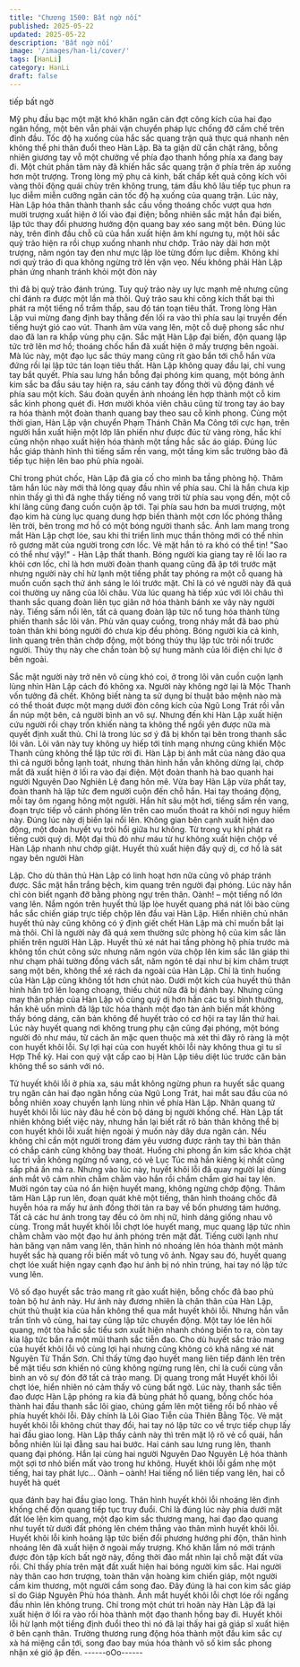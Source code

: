 ```yaml
---
title: "Chương 1500: Bất ngờ nối"
published: 2025-05-22
updated: 2025-05-22
description: 'Bất ngờ nối'
image: '/images/han-li/cover/'
tags: [HanLi]
category: HanLi
draft: false
---
```


tiếp bất ngờ

Mỹ phụ đầu bạc một mặt khó khăn ngăn cản đợt công kích của
hai đạo ngân hồng, một bên vẫn phải vận chuyển pháp lực chống
đỡ cấm chế trên đỉnh đầu. Tốc độ hạ xuống của hắc sắc quang
trận quả thực quá nhanh nên không thể phi thân đuổi theo Hàn
Lập.
Bà ta giận dữ cắn chặt răng, bỗng nhiên giương tay vỗ một
chưởng về phía đạo thanh hồng phía xa đang bay đi.
Một chút phân tâm này đã khiến hắc sắc quang trận ở phía trên
áp xuống hơn một trượng.
Trong lòng mỹ phụ cả kinh, bất chấp kết quả công kích vôi vàng
thôi động quái chùy trên không trung, tám đầu khô lâu tiếp tục
phun ra lục diễm miễn cưỡng ngăn cản tốc độ hạ xuống của
quang trận.
Lúc này, Hàn Lập hóa thân thành thanh sắc cầu vồng thoáng
chốc vượt qua hơn mười trượng xuất hiện ở lối vào đại điện;
bỗng nhiên sắc mặt hắn đại biến, lập tức thay đổi phương hướng
độn quang bay xéo sang một bên.
Đúng lúc này, trên đỉnh đầu chỗ cũ của hắn xuất hiện âm khí
ngưng tụ, một hôi sắc quỷ trảo hiện ra rồi chụp xuống nhanh như
chớp.
Trảo này dài hơn một trượng, năm ngón tay đen như mực lập lòe
từng đốm lục diễm. Không khí nơi quỷ trảo đi qua không ngừng
trở lên vặn vẹo.
Nếu không phải Hàn Lập phản ứng nhanh tránh khỏi một đòn này

thì đã bị quỷ trảo đánh trúng.
Tuy quỷ trảo này uy lực mạnh mẽ nhưng cũng chỉ đánh ra được
một lần mà thôi.
Quỷ trảo sau khi công kích thất bại thì phát ra một tiếng nổ trầm
thấp, sau đó tán toạn tiêu thất.
Trong lòng Hàn Lập vui mừng đang định bay thẳng đến lối ra vào
thì phía sau lại truyền đến tiếng huýt gió cao vút.
Thanh âm vừa vang lên, một cỗ duệ phong sắc như dao đã lan ra
khắp vùng phụ cận.
Sắc mặt Hàn Lập đại biến, độn quang lập tức trở lên mơ hồ;
thoáng chốc hắn đã xuất hiện ở mấy trượng bên ngoài.
Mà lúc này, một đạo lục sắc thúy mang cũng rít gào bắn tới chỗ
hắn vừa đứng rồi lại lập tức tán loạn tiêu thất.
Hàn Lập không quay đầu lại, chỉ vung tay bắt quyết.
Phía sau lưng hắn bỗng đại phóng kim quang, một bóng ảnh kim
sắc ba đầu sáu tay hiện ra, sáu cánh tay đồng thời vũ động đánh
về phía sau một kích.
Sáu đoàn quyền ảnh nhoáng lên hợp thành một cỗ kim sắc kình
phong quét đi.
Hơn mười khỏa viên châu cũng từ trong tay áo bay ra hóa thành
một đoàn thanh quang bay theo sau cỗ kình phong.
Cùng một thời gian, Hàn Lập vận chuyển Phạm Thánh Chân Ma
Công tới cực hạn, trên người hắn xuất hiện một lớp lân phiến như
được đúc từ vàng ròng, hắc khí cũng nhộn nhạo xuất hiện hóa
thành một tầng hắc sắc áo giáp.
Đúng lúc hắc giáp thành hình thì tiếng sấm rền vang, một tầng
kim sắc trường bào đã tiếp tục hiện lên bao phủ phía ngoài.

Chỉ trong phút chốc, Hàn Lập đã gia cố cho mình ba tầng phòng
hộ.
Thâm tâm hắn lúc này mới thả lỏng quay đầu nhìn về phía sau.
Chỉ là hắn chưa kịp nhìn thấy gì thì đã nghe thấy tiếng nổ vang
trời từ phía sau vọng đến, một cỗ khí lãng cũng đang cuồn cuộn
ập tới.
Tại phía sau hơn ba mươi trượng, một đạo kim hà cùng lục quang
dung hợp biến thành một cơn lốc phóng thẳng lên trời, bên trong
mơ hồ có một bóng người thanh sắc.
Ánh lam mang trong mắt Hàn Lập chợt lóe, sau khi thi triển linh
mục thần thông mới có thể nhìn rõ gương măt của người trong
cơn lốc.
Vẻ mặt hắn tỏ ra khó có thể tin!
"Sao có thể như vậy!" - Hàn Lập thất thanh.
Bóng người kia giang tay rẽ lối lao ra khỏi cơn lốc, chỉ là hơn
mười đoàn thanh quang cũng đã ập tới trước mặt nhưng người
này chỉ hừ lạnh một tiếng phất tay phóng ra một cỗ quang hà
muốn cuốn sạch thứ ánh sáng le lói trước mặt.
Chỉ là có vẻ người này đã quá coi thường uy năng của lôi châu.
Vừa lúc quang hà tiếp xúc với lôi châu thì thanh sắc quang đoàn
liên tục giãn nở hóa thành bánh xe vây này người này.
Tiếng sấm nổi lên, tất cả quang đoàn lập tức nổ tung hóa thành
từng phiến thanh sắc lôi vân. Phù văn quay cuồng, trong nháy
mắt đã bao phủ toàn thân khi bóng người đó chưa kịp đều phòng.
Bóng người kia cả kinh, linh quang trên thân chớp động, một
bóng thúy thụ lập tức trôi nổi trước người.
Thúy thụ này che chắn toàn bộ sự hung mãnh của lôi điện chi lực
ở bên ngoài.

Sắc mặt người này trở nên vô cùng khó coi, ở trong lôi vân cuồn
cuộn lạnh lùng nhìn Hàn Lập cách đó không xa.
Người này không ngờ lại là Mộc Thanh vốn tưởng đã chết.
Không biết nàng ta sử dụng bí thuật bảo mệnh nào mà có thể
thoát được một mạng dưới đòn công kích của Ngũ Long Trát rồi
vẫn ẩn núp một bên, cả người bình an vô sự.
Nhưng đến khi Hàn Lập xuất hiện cứu người rồi chạy trốn khiến
nàng ta không thể ngồi yên được nữa mà quyết định xuất thủ. Chỉ
là trong lúc sơ ý đã bị khốn tại bên trong thanh sắc lôi vân.
Lôi vân này tuy không uy hiếp tới tính mạng nhưng cũng khiến
Mộc Thanh cũng không thể lập tức rời đi.
Hàn Lập bị ánh mắt của nàng đảo qua thì cả người bỗng lạnh
toát, nhưng thân hình hắn vẫn không dừng lại, chớp mắt đã xuất
hiện ở lối ra vào đại điện.
Một đoàn thanh hà bao quanh hai người Nguyên Dao Nghiên Lệ
đang hôn mê.
Vừa bay Hàn Lập vừa phất tay, đoàn thanh hà lập tức đem người
cuộn đến chỗ hắn.
Hai tay thoáng động, mỗi tay ôm ngang hông một người.
Hắn hít sâu một hơi, tiếng sấm rền vang, đoạn trực tiếp vỗ cánh
phóng lên trên cao muốn thoát ra khỏi nơi nguy hiểm này.
Đúng lúc này dị biến lại nổi lên.
Không gian bên cạnh xuất hiện dao động, một đoàn huyết vụ trôi
hổi giữa hư không. Từ trong vụ khí phát ra tiếng cười quỷ dị. Một
đại thủ đỏ như máu từ hư không xuất hiện chộp về Hàn Lập
nhanh như chớp giật.
Huyết thủ xuất hiện đầy quỷ dị, cơ hồ là sát ngay bên người Hàn

Lập.
Cho dù thân thủ Hàn Lập có linh hoạt hơn nữa cũng vô pháp
tránh được. Sắc mặt hắn trắng bệch, kim quang trên người đại
phóng. Lúc này hắn chỉ còn biết ngạnh đỡ bằng phòng ngự trên
thân.
Oành! – một tiếng nổ lớn vang lên.
Nắm ngón trên huyết thủ lập lòe huyết quang phá nát lôi bào cùng
hắc sắc chiến giáp trực tiếp chộp lên đầu vai Hàn Lập.
Hiển nhiên chủ nhân huyết thủ này cũng không có ý định giết chết
Hàn Lập mà chỉ muốn bắt lại mà thôi.
Chỉ là người này đã quá xem thường sức phòng hộ của kim sắc
lân phiến trên người Hàn Lập. Huyết thủ xé nát hai tầng phòng hộ
phía trước mà không tốn chút công sức nhưng năm ngón vừa
chộp lên kim sắc lân giáp thì như chạm phải tường đồng vách sắt,
năm ngón tê dại như bị kim châm trượt sang một bên, không thể
xé rách da ngoài của Hàn Lập.
Chỉ là tình huống của Hàn Lập cũng không tốt hơn chút nào.
Dưới một kích của huyết thủ thân hình hắn trở lên loạng choạng,
thiếu chút nữa đã bị đánh bay.
Nhưng cũng may thân pháp của Hàn Lập vô cùng quỷ dị hơn hẳn
các tu sĩ bình thường, hắn khẽ uốn mình đã lập tức hóa thành
một đạo tàn ảnh biến mất không thấy bóng dáng, căn bản không
để huyết trảo có cơ hội ra tay lần thứ hai.
Lúc này huyết quang nơi không trung phụ cận cũng đại phóng,
một bóng người đỏ như máu, từ cách ăn mặc quen thuộc mà xét
thì đây rõ ràng là một con huyết khôi lỗi.
Sự lợi hại của con huyết khôi lỗi này không thua gì tu sĩ Hợp Thể
kỳ. Hai con quỷ vật cấp cao bị Hàn Lập tiêu diệt lúc trước căn bản
không thể so sánh với nó.

Tử huyết khôi lỗi ở phía xa, sáu mắt không ngừng phun ra huyết
sắc quang trụ ngăn cản hai đạo ngân hồng của Ngũ Long Trát,
hai mắt sau đầu của nó bỗng nhiên xoay chuyển lạnh lùng nhìn
về phía Hàn Lập.
Nhãn quang tử huyết khôi lỗi lúc này đâu hề còn bộ dáng bị người
khống chế.
Hàn Lập tất nhiên không biết việc này, nhưng hắn lại biết rất rõ
bản thân không thể bị con huyết khôi lỗi xuất hiện ngoài ý muốn
này dây dưa ngăn cản. Nếu không chỉ cần một người trong đám
yêu vương được rảnh tay thì bản thân có chắp cánh cũng không
bay thoát.
Huống chi phong ấn kim sắc khóa chặt lục trì vẫn không ngừng
nổ vang, có vẻ Lục Túc mà hắn kiêng kị nhất cũng sắp phá ấn mà
ra.
Nhưng vào lúc này, huyết khôi lỗi đã quay người lại dùng ánh mắt
vô cảm nhìn chằm chằm vào hắn rồi chầm chầm giơ hai tay lên.
Mười ngón tay của nó ẩn hiện huyết mang, không ngừng chớp
động.
Thâm tâm Hàn Lập run lên, đoạn quát khẽ một tiếng, thân hình
thoáng chốc đã huyễn hóa ra mấy hư ảnh đồng thời tản ra bay về
bốn phương tám hướng.
Tất cả các hư ảnh trong tay đều có ôm nhị nữ, hình dáng giống
nhau vô cùng.
Trong mắt huyết khôi lỗi chợt lóe huyết mang, mục quang lập tức
nhìn chằm chằm vào một đạo hư ảnh phóng trên mặt đất. Tiếng
cười lạnh như hàn băng vạn năm vang lên, thân hình nó nhoáng
lên hóa thành một mảnh huyết sắc hà quang rồi biến mất vô tung
vô ảnh.
Ngay sau đó, huyết quang chợt lóe xuất hiện ngay cạnh đạo hư
ảnh bị nó nhìn trúng, hai tay nó lập tức vung lên.

Vô số đạo huyết sắc trảo mang rít gào xuất hiện, bỗng chốc đã
bao phủ toàn bộ hư ảnh này.
Hư ảnh này đương nhiên là chân thân của Hàn Lập, chút thủ
thuật kia của hắn không thể qua mắt huyết khôi lỗi. Nhưng hắn
vẫn trấn tĩnh vô cùng, hai tay cũng lập tức chuyển động.
Một tay lóe lên hôi quang, một tòa hắc sắc tiểu sơn xuất hiện
nhanh chóng biến to ra, còn tay kia lập tức bắn ra một mũi thanh
sắc tiễn đao.
Cho dù huyết sắc trảo mang của huyết khôi lỗi vô cùng lợi hại
nhưng cũng không có khả năng xé nát Nguyên Từ Thần Sơn.
Chỉ thấy từng đạo huyết mang liên tiếp đánh lên trên bề mặt tiểu
sơn khiến nó cũng không ngừng rung lên, chỉ là cuối cùng vẫn
bình an vô sự đón đỡ tất cả trảo mang.
Dị quang trong mắt Huyết khôi lỗi chợt lóe, hiển nhiên nó cảm
thấy vô cùng bất ngờ.
Lúc này, thanh sắc tiễn đao được Hàn Lập phóng ra kia đã bùng
phát hồ quang, bỗng chốc hóa thành hai đầu thanh sắc lôi giao,
chúng gầm lên một tiếng rồi bổ nhào về phía huyết khôi lỗi.
Đây chính là Lôi Giao Tiễn của Thiên Bằng Tộc.
Vẻ mặt huyết khôi lỗi không chút thay đổi, hai tay nó lập tức co về
trực tiếp chụp lấy hai đầu giao long.
Hàn Lập thấy cảnh này thì trên mặt lộ rõ vẻ cổ quái, hắn bỗng
nhiên lùi lại đằng sau hai bước.
Hai cánh sau lưng rung lên, thanh quang đại phóng. Hắn lại cùng
hai người Nguyên Dao Nguyên Lệ hóa thành một sợi tơ nhỏ biến
mất vào trong hư không.
Huyết khôi lỗi gầm nhẹ một tiếng, hai tay phát lực…
Oành – oành! Hai tiếng nổ liên tiếp vang lên, hai cỗ huyết hà quét

qua đánh bay hai đầu giao long. Thân hình huyết khôi lỗi nhoáng
lên định khống chế độn quang tiếp tục truy đuổi.
Chỉ là đúng lúc này phía dưới mặt đất lóe lên kim quang, một đạo
kim sắc thương mang, hai đạo đao quang như tuyết từ dưới đất
phóng lên chém thẳng vào thân mình huyết khôi lỗi.
Huyết khôi lỗi kinh hoảng lập tức biến đổi phương hướng phi độn,
thân hình nhoáng lên đã xuất hiện ở ngoài mấy trượng. Khó khăn
lắm nó mới tránh được đòn tập kích bất ngờ này, đồng thời đảo
mắt nhìn lại chỗ mặt đất vừa rồi.
Chỉ thấy phía trên mặt đất xuất hiện hai bóng người kim sắc.
Hai người này thân cao hơn trượng, toàn thân vận hoàng kim
chiến giáp, một người cầm kim thương, một người cầm song đao.
Đây đúng là hai con kim sắc giáp sĩ do Giáp Nguyên Phù hóa
thành.
Ánh mắt huyết khôi lỗi chợt lóe rồi ngẩng đầu nhìn lên không
trung. Chỉ trong một chút trì hoãn này Hàn Lập đã lại xuất hiện ở
lối ra vào rồi hòa thành một đạo thanh hồng bay đi.
Huyết khôi lỗi hừ lạnh một tiếng định đuổi theo thì nó đã lại thấy
hai gã giáp sĩ xuất hiện ở bên cạnh thân.
Trường thương rung động hóa thành một đầu kim sắc cự xà há
miệng cắn tới, song đao bay múa hóa thành vô số kim sắc phong
nhận xé gió ập đến.
------oOo------
